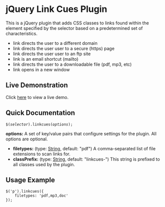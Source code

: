 # jQuery Link Cues Plugin #

This is a jQuery plugin that adds CSS classes to links found within the element specified by the selector based on a predetermined set of characteristics.

* link directs the user to a different domain
* link directs the user user to a secure (https) page
* link directs the user user to an ftp site
* link is an email shortcut (mailto)
* link directs the user to a downloadable file (pdf, mp3, etc)
* link opens in a new window


## Live Demonstration ##

Click [here](http://craigmccoy.github.com/jquery-linkcues/) to view a live demo.


## Quick Documentation ##

<code>$(*selector*).linkcues(*options*);</code>

**options:** A set of key/value pairs that configure settings for the plugin.  All options are optional.

* **filetypes:** (type: <a href="http://docs.jquery.com/Types#String" target="_blank">String</a>, default: "pdf") A comma-separated list of file extensions to scan links for.
* **classPrefix:** (type: <a href="http://docs.jquery.com/Types#String" target="_blank">String</a>, default: "linkcues-") This string is prefixed to all classes used by the plugin.


## Usage Example ##
	$('p').linkcues({
		filetypes: 'pdf,mp3,doc'
	});
	